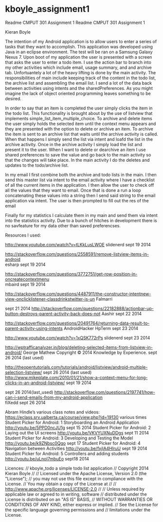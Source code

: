 kboyle_assignment1
==================
Readme CMPUT 301 Assignment 1
Readme CMPUT 301 Assignment 1

Kieran Boyle


The intention of my Android application is to allow users to enter a series of tasks that they want to accomplish. This application was developed using Java in an eclipse environment. The test will be ran on a Samsung Galaxy Nexus 7. Upon boot of my application the user is presented with a screen that asks the user to enter a todo item. I use the action bar to branch into my other activities which include email, usage summary, and and archive tab. Unfortuantely a lot of the heavy lifting is done by the main activity. The responsibilities of main include keeping track of the content in the todo list, the archive list and assembling the email list. I send a lot of the data back between activities using intents and the sharedPreferences. As you might imagine the lack of object oriented programming leaves something to be desired.


In order to say that an item is completed the user simply clicks the item in the todo list. This functionality is brought about by the use of listview that implements simple_list_item_multiple_choice. To archive and delete items the user simply  holds the selected item until the context menu appears and they are presented with the option to delete or archive an item. To archive the item is sent to an archive list that waits until the archive activity is called. When that happens I simply send the list via intent and loafd the list in the archive activity. Once in the archive activity I simply load the list and present it to the user. When I want to delete or dearchive an item I use shared preferences to  save the value and go back to the main activity so that the changes will take place. In the main activity I do the deletes and updates to the todo/archive list. 


In my email I first combine both the archive and todo lists in the main. I then send this master list via intent to the email activity where I have a checklist of all the current items in the application. I then allow the user to check off all the values that they want to email. Once that is done a run a loop concatenating these values into a string then I send said string to the email application via intent. The user is then prompted to fill out the res of the email

Finally for my statistics I calculate them in my main and send them via intent into the statistics activity. Due to a bunch of hitches in development there is no savfeature for my data other than saved preferencses. 


 Resources I used:

http://www.youtube.com/watch?v=tLKkLusLWOE 
slidenerd
sept 19 2014 

http://stackoverflow.com/questions/2558591/remove-listview-items-in-android  
esharp
sept 19 2014 

http://stackoverflow.com/questions/3772751/get-row-position-in-oncreatecontextmenu  
mbaird
sept 19 2014 

http://stackoverflow.com/questions/4487911/the-constructor-intentnew-view-onclicklistener-classdrinkstwitter-is-un 
Falmarri

sept 21 2014 
http://stackoverflow.com/questions/22182888/actionbar-up-button-destroys-parent-activity-back-does-not 
Aashir
sept 22 2014 

http://stackoverflow.com/questions/20491764/returning-data-result-to-parent-activity-using-intents
AndroidHacker
HpTerm 
sept 23 2014

http://www.youtube.com/watch?v=1xQSK772rPs 
slidenerd
sept 23 2014

http://wptrafficanalyzer.in/blog/deleting-selected-items-from-listview-in-android/ 
George Mathew 
Copyright © 2014 Knowledge by Experience.
sept 26 2014 (last used) 

http://theopentutorials.com/tutorials/android/listview/android-multiple-selection-listview/ sept 26 2014 (last used)
http://www.mikeplate.com/2010/01/21/show-a-context-menu-for-long-clicks-in-an-android-listview/ sept 19 2014

sept 26 2014(last_used)
http://stackoverflow.com/questions/2197741/how-can-i-send-emails-from-my-android-application  
fiXedd
sept 26 2014

Abram Hindle’s various class notes and videos:
https://eclass.srv.ualberta.ca/course/view.php?id=19130 various times
Student Picker for Android: 1 Storyboarding an Android Application http://youtu.be/5PPD0ncJU1g sept 15 2014
Student Picker for Android: 2 Laying out the UI screens 
http://youtu.be/VKVYUXNuDDgs sept 11 2014
Student Picker for Android: 3 Developing and Testing the Model http://youtu.be/k9ZNbsc0Qgo sept 17
Student Picker for Android: 4 Navigation between Activities 
http://youtu.be/fxjIA4HIruU sept 19 2014
Student Picker for Android: 5 Controllers and adding students http://youtu.be/uLnoI7mbuEo sept18 2014

Licences:
//   kboyle_todo a simple todo list application
//   Copyright 2014 Kieran Boyle
//
//   Licensed under the Apache License, Version 2.0 (the "License");
//   you may not use this file except in compliance with the License.
//   You may obtain a copy of the License at
//
//       http://www.apache.org/licenses/LICENSE-2.0
//
//   Unless required by applicable law or agreed to in writing, software
//   distributed under the License is distributed on an "AS IS" BASIS,
//   WITHOUT WARRANTIES OR CONDITIONS OF ANY KIND, either express or implied.
//   See the License for the specific language governing permissions and
//   limitations under the License.
